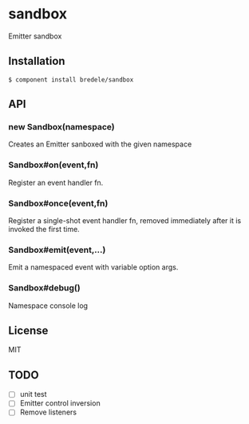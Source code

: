 # sandbox

  Emitter sandbox

## Installation

    $ component install bredele/sandbox

## API

### new Sandbox(namespace)

  Creates an Emitter sanboxed with the given namespace


### Sandbox#on(event,fn)

  Register an event handler fn.

### Sandbox#once(event,fn)

  Register a single-shot event handler fn, removed immediately after it is invoked the first time.

### Sandbox#emit(event,...)

  Emit a namespaced event with variable option args.
  
### Sandbox#debug()

  Namespace console log

## License

  MIT

## TODO

- [ ] unit test
- [ ] Emitter control inversion
- [ ] Remove listeners
